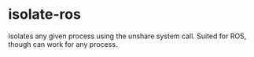 # isolate-ros
Isolates any given process using the unshare system call. Suited for ROS, though can work for any process.

